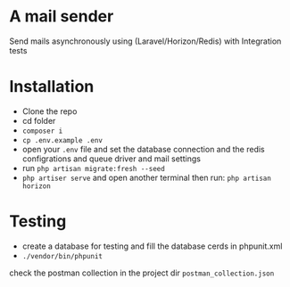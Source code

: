 # A mail sender
Send mails asynchronously using (Laravel/Horizon/Redis) with Integration tests

# Installation
- Clone the repo
- cd folder
- `composer i`
- `cp .env.example .env`
- open your `.env` file and set the database connection and the redis configrations and queue driver and mail settings
- run `php artisan migrate:fresh --seed`
- `php artiser serve` and open another terminal then run: `php artisan horizon`

# Testing
- create a database for testing and fill the database cerds in phpunit.xml
- `./vendor/bin/phpunit`

check the postman collection in the project dir `postman_collection.json`
